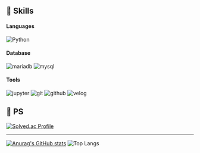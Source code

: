 ## 📌 Skills
#### Languages
![Python](https://img.shields.io/badge/Python-3776AB.svg?&style=for-the-badge&logo=Python&logoColor=white)

#### Database
![mariadb](https://img.shields.io/badge/mariadb-003545.svg?&style=for-the-badge&logo=mariadb&logoColor=white)
![mysql](https://img.shields.io/badge/mysql-4479A1.svg?&style=for-the-badge&logo=mysql&logoColor=white)

#### Tools
![jupyter](https://img.shields.io/badge/jupyter-F37626.svg?&style=for-the-badge&logo=jupyter&logoColor=white)
![git](https://img.shields.io/badge/git-F05032.svg?&style=for-the-badge&logo=git&logoColor=white)
![github](https://img.shields.io/badge/github-181717.svg?&style=for-the-badge&logo=github&logoColor=white)
![velog](https://img.shields.io/badge/velog-20C997.svg?&style=for-the-badge&logo=velog&logoColor=white)

## 📌 PS
[![Solved.ac Profile](http://mazassumnida.wtf/api/v2/generate_badge?boj=dhqudwlr1222)](https://solved.ac/dhqudwlr1222/)

---

[![Anurag's GitHub stats](https://github-readme-stats.vercel.app/api?username=OhByungJik1222&show_icons=true&theme=transparent)](https://github.com/OhByungJik1222/github-readme-stats)
![Top Langs](https://github-readme-stats.vercel.app/api/top-langs/?username=OhByungJik1222&layout=compact&theme=transparent)
